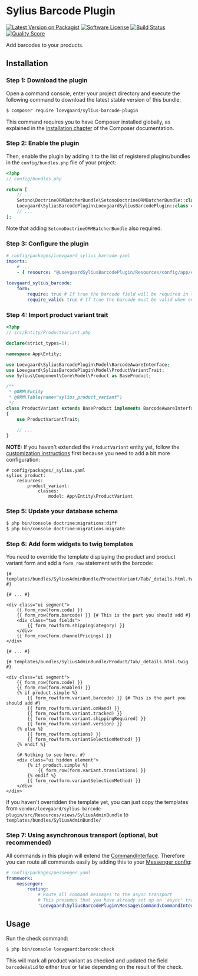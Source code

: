 # Sylius Barcode Plugin

[![Latest Version on Packagist][ico-version]][link-packagist]
[![Software License][ico-license]](LICENSE)
[![Build Status][ico-travis]][link-travis]
[![Quality Score][ico-code-quality]][link-code-quality]

Add barcodes to your products.

## Installation

### Step 1: Download the plugin

Open a command console, enter your project directory and execute the following command to download the latest stable version of this bundle:

```bash
$ composer require loevgaard/sylius-barcode-plugin
```

This command requires you to have Composer installed globally, as explained in the [installation chapter](https://getcomposer.org/doc/00-intro.md) of the Composer documentation.


### Step 2: Enable the plugin

Then, enable the plugin by adding it to the list of registered plugins/bundles
in the `config/bundles.php` file of your project:

```php
<?php
// config/bundles.php

return [
    // ...
    Setono\DoctrineORMBatcherBundle\SetonoDoctrineORMBatcherBundle::class => ['all' => true],
    Loevgaard\SyliusBarcodePlugin\LoevgaardSyliusBarcodePlugin::class => ['all' => true],
    // ...
];
```

Note that adding `SetonoDoctrineORMBatcherBundle` also required.

### Step 3: Configure the plugin

```yaml
# config/packages/loevgaard_sylius_barcode.yaml
imports:
    # ...
    - { resource: "@LoevgaardSyliusBarcodePlugin/Resources/config/app/config.yaml" }
        
loevgaard_sylius_barcode:
    form:
        require: true # If true the barcode field will be required in the product forms
        require_valid: true # If true the barcode must be valid when entered in the product forms

```

### Step 4: Import product variant trait

```php
<?php
// src/Entity/ProductVariant.php

declare(strict_types=1);

namespace App\Entity;

use Loevgaard\SyliusBarcodePlugin\Model\BarcodeAwareInterface;
use Loevgaard\SyliusBarcodePlugin\Model\ProductVariantTrait;
use Sylius\Component\Core\Model\Product as BaseProduct;

/**
 * @ORM\Entity
 * @ORM\Table(name="sylius_product_variant")
 */
class ProductVariant extends BaseProduct implements BarcodeAwareInterface
{
    use ProductVariantTrait;
    
    // ...
}
```

**NOTE:** If you haven't extended the `ProductVariant` entity yet, follow the [customization instructions](https://docs.sylius.com/en/1.2/customization/model.html) first because you need to add a bit more configuration:

```
# config/packages/_sylius.yaml
sylius_product:
    resources:
        product_variant:
            classes:
                model: App\Entity\ProductVariant
```

### Step 5: Update your database schema

```bash
$ php bin/console doctrine:migrations:diff
$ php bin/console doctrine:migrations:migrate
```

### Step 6: Add form widgets to twig templates
You need to override the template displaying the product and product variant form and add a `form_row` statement with the barcode:

```twig
{# templates/bundles/SyliusAdminBundle/ProductVariant/Tab/_details.html.twig #}

{# ... #}

<div class="ui segment">
    {{ form_row(form.code) }}
    {{ form_row(form.barcode) }} {# This is the part you should add #}
    <div class="two fields">
        {{ form_row(form.shippingCategory) }}
    </div>
    {{ form_row(form.channelPricings) }}
</div>

{# ... #}
```

```twig
{# templates/bundles/SyliusAdminBundle/Product/Tab/_details.html.twig #}

<div class="ui segment">
    {{ form_row(form.code) }}
    {{ form_row(form.enabled) }}
    {% if product.simple %}
        {{ form_row(form.variant.barcode) }} {# This is the part you should add #}
        {{ form_row(form.variant.onHand) }}
        {{ form_row(form.variant.tracked) }}
        {{ form_row(form.variant.shippingRequired) }}
        {{ form_row(form.variant.version) }}
    {% else %}
        {{ form_row(form.options) }}
        {{ form_row(form.variantSelectionMethod) }}
    {% endif %}

    {# Nothing to see here. #}
    <div class="ui hidden element">
        {% if product.simple %}
            {{ form_row(form.variant.translations) }}
        {% endif %}
        {{ form_row(form.variantSelectionMethod) }}
    </div>
</div>
```

If you haven't overridden the template yet, you can just copy the templates from `vendor/loevgaard/sylius-barcode-plugin/src/Resources/views/SyliusAdminBundle` to `templates/bundles/SyliusAdminBundle/`

### Step 7: Using asynchronous transport (optional, but recommended)

All commands in this plugin will extend the [CommandInterface](src/Message/Command/CommandInterface.php).
Therefore you can route all commands easily by adding this to your [Messenger config](https://symfony.com/doc/current/messenger.html#routing-messages-to-a-transport):

```yaml
# config/packages/messenger.yaml
framework:
    messenger:
        routing:
            # Route all command messages to the async transport
            # This presumes that you have already set up an 'async' transport
            'Loevgaard\SyliusBarcodePlugin\Message\Command\CommandInterface': async
```

## Usage

Run the check command:

```bash
$ php bin/console loevgaard:barcode:check
```

This will mark all product variant as checked and updated the field `barcodeValid` to either true or false depending on the result of the check.

[ico-version]: https://img.shields.io/packagist/v/loevgaard/sylius-barcode-plugin.svg?style=flat-square
[ico-license]: https://img.shields.io/badge/license-MIT-brightgreen.svg?style=flat-square
[ico-travis]: https://img.shields.io/travis/loevgaard/SyliusBarcodePlugin/master.svg?style=flat-square
[ico-code-quality]: https://img.shields.io/scrutinizer/g/loevgaard/SyliusBarcodePlugin.svg?style=flat-square

[link-packagist]: https://packagist.org/packages/loevgaard/sylius-barcode-plugin
[link-travis]: https://travis-ci.org/loevgaard/SyliusBarcodePlugin
[link-code-quality]: https://scrutinizer-ci.com/g/loevgaard/SyliusBarcodePlugin
